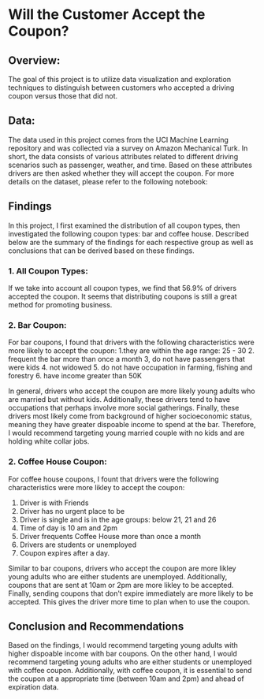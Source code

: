 # Will the Customer Accept the Coupon?
## Overview:
The goal of this project is to utilize data visualization and exploration techniques to distinguish between customers who accepted a driving coupon versus those that did not.

## Data:
The data used in this project comes from the UCI Machine Learning repository and was collected via a survey on Amazon Mechanical Turk. In short, the data consists of various attributes related to different driving scenarios such as passenger, weather, and time. Based on these attributes drivers are then asked whether they will accept the coupon. For more details on the dataset, please refer to the following notebook: 

## Findings 
In this project, I first examined the distribution of all coupon types, then investigated the following coupon types: bar and coffee house. Described below are the summary of the findings for each respective group as well as conclusions that can be derived based on these findings.

### 1. All Coupon Types:
If we take into account all coupon types, we find that 56.9% of drivers accepted the coupon. It seems that distributing coupons is still a great method for promoting business.

### 2. Bar Coupon:
For bar coupons, I found that drivers with the following characteristics were more likely to accept the coupon:
1.they are within the age range: 25 - 30
2. frequent the bar more than once a month
3, do not have passengers that were kids
4. not widowed
5. do not have occupation in farming, fishing and forestry
6. have income greater than 50K

In general, drivers who accept the coupon are more likely young adults who are married but without kids. Additionally, these drivers tend to have occupations that perhaps involve more social gatherings. Finally, these drivers most likely come from background of higher socioeconomic status, meaning they have greater dispoable income to spend at the bar. Therefore, I would recommend targeting young married couple with no kids and are holding white collar jobs.

### 2. Coffee House Coupon:
For coffee house coupons, I fount that drivers were the following characteristics were more likley to accept the coupon:
1. Driver is with Friends
2. Driver has no urgent place to be
3. Driver is single and is in the age groups: below 21, 21 and 26
4. Time of day is 10 am and 2pm
5. Driver frequents Coffee House more than once a month
6. Drivers are students or unemployed
7. Coupon expires after a day.

Similar to bar coupons, drivers who accept the coupon are more likley young adults who are either students are unemployed. Additionally, coupons that are sent at 10am or 2pm are more likley to be accepted. Finally, sending coupons that don't expire immediately are more likely to be accepted. This gives the driver more time to plan when to use the coupon.

## Conclusion and Recommendations
Based on the findings, I would recommend targeting young adults with higher dispoable income with bar coupons. On the other hand, I would recommend targeting young adults who are either students or unemployed with coffee coupon. Additionally, with coffee coupon, it is essential to send the coupon at a appropriate time (between 10am and 2pm) and ahead of expiration data.
